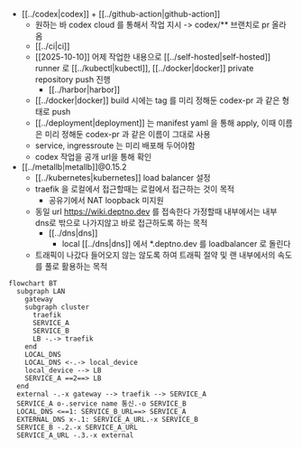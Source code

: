 - [[../codex|codex]] + [[../github-action|github-action]]
  - 원하는 바 codex cloud 를 통해서 작업 지시 -> codex/** 브랜치로 pr 올라옴
  - [[../ci|ci]]
  - [[2025-10-10]] 어제 작업한 내용으로 [[../self-hosted|self-hosted]] runner 로 [[../kubectl|kubectl]], [[../docker|docker]] private repository push 진행
    + [[../harbor|harbor]]
  - [[../docker|docker]] build 시에는 tag 를 미리 정해둔 codex-pr 과 같은 형태로 push
  - [[../deployment|deployment]] 는 manifest yaml 을 통해 apply, 이때 이름은 미리 정해둔 codex-pr 과 같은 이름이 그대로 사용
  - service, ingressroute 는 미리 배포해 두어야함
  - codex 작업을 공개 url을 통해 확인
- [[../metallb|metallb]]@0.15.2
  - [[../kubernetes|kubernetes]] load balancer 설정
  - traefik 을 로컬에서 접근할때는 로컬에서 접근하는 것이 목적
    - 공유기에서 NAT loopback 미지원
  - 동일 url https://wiki.deptno.dev 를 접속한다 가정할때 내부에서는 내부 dns로 밖으로 나가지않고 바로 접근하도록 하는 목적
    - [[../dns|dns]]
      - local [[../dns|dns]] 에서 *.deptno.dev 를 loadbalancer 로 돌린다
  - 트래픽이 나갔다 들어오지 않는 않도록 하여 트래픽 절약 및 랜 내부에서의 속도를 풀로 활용하는 목적
```mermaid
flowchart BT
  subgraph LAN
    gateway
    subgraph cluster
      traefik
      SERVICE_A
      SERVICE_B
      LB -.-> traefik
    end
    LOCAL_DNS
    LOCAL_DNS <-.-> local_device
    local_device --> LB
    SERVICE_A ==2==> LB
  end
  external -.-x gateway --> traefik --> SERVICE_A
  SERVICE_A o-.service name 통신.-o SERVICE_B
  LOCAL_DNS <==1: SERVICE_B_URL==> SERVICE_A
  EXTERNAL_DNS x-.1: SERVICE_A_URL.-x SERVICE_B 
  SERVICE_B -.2.-x SERVICE_A_URL
  SERVICE_A_URL -.3.-x external
```
